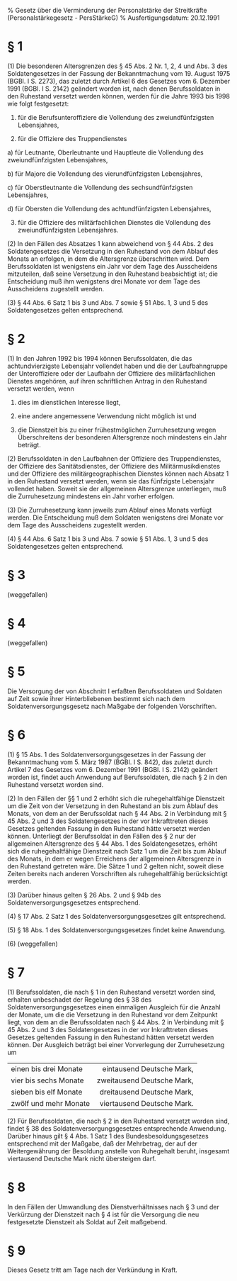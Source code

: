 % Gesetz über die Verminderung der Personalstärke der Streitkräfte  (Personalstärkegesetz - PersStärkeG)
% Ausfertigungsdatum: 20.12.1991
 
# § 1

(1) Die besonderen Altersgrenzen des § 45 Abs. 2 Nr. 1, 2, 4 und Abs. 3 des Soldatengesetzes in der Fassung der Bekanntmachung vom 19. August 1975 (BGBl. I S. 2273), das zuletzt durch Artikel 6 des Gesetzes vom 6. Dezember 1991 (BGBl. I S. 2142) geändert worden ist, nach denen Berufssoldaten in den Ruhestand versetzt werden können, werden für die Jahre 1993 bis 1998 wie folgt festgesetzt:

1. für die Berufsunteroffiziere die Vollendung des zweiundfünfzigsten Lebensjahres,

2. für die Offiziere des Truppendienstes

a) für Leutnante, Oberleutnante und Hauptleute die Vollendung des zweiundfünfzigsten Lebensjahres,

b) für Majore die Vollendung des vierundfünfzigsten Lebensjahres,

c) für Oberstleutnante die Vollendung des sechsundfünfzigsten Lebensjahres,

d) für Obersten die Vollendung des achtundfünfzigsten Lebensjahres,

3. für die Offiziere des militärfachlichen Dienstes die Vollendung des zweiundfünfzigsten Lebensjahres.

(2) In den Fällen des Absatzes 1 kann abweichend von § 44 Abs. 2 des Soldatengesetzes die Versetzung in den Ruhestand von dem Ablauf des Monats an erfolgen, in dem die Altersgrenze überschritten wird. Dem Berufssoldaten ist wenigstens ein Jahr vor dem Tage des Ausscheidens mitzuteilen, daß seine Versetzung in den Ruhestand beabsichtigt ist; die Entscheidung muß ihm wenigstens drei Monate vor dem Tage des Ausscheidens zugestellt werden.

(3) § 44 Abs. 6 Satz 1 bis 3 und Abs. 7 sowie § 51 Abs. 1, 3 und 5 des Soldatengesetzes gelten entsprechend.

# § 2

(1) In den Jahren 1992 bis 1994 können Berufssoldaten, die das achtundvierzigste Lebensjahr vollendet haben und die der Laufbahngruppe der Unteroffiziere oder der Laufbahn der Offiziere des militärfachlichen Dienstes angehören, auf ihren schriftlichen Antrag in den Ruhestand versetzt werden, wenn

1. dies im dienstlichen Interesse liegt,

2. eine andere angemessene Verwendung nicht möglich ist und

3. die Dienstzeit bis zu einer frühestmöglichen Zurruhesetzung wegen Überschreitens der besonderen Altersgrenze noch mindestens ein Jahr beträgt.

(2) Berufssoldaten in den Laufbahnen der Offiziere des Truppendienstes, der Offiziere des Sanitätsdienstes, der Offiziere des Militärmusikdienstes und der Offiziere des militärgeographischen Dienstes können nach Absatz 1 in den Ruhestand versetzt werden, wenn sie das fünfzigste Lebensjahr vollendet haben. Soweit sie der allgemeinen Altersgrenze unterliegen, muß die Zurruhesetzung mindestens ein Jahr vorher erfolgen.

(3) Die Zurruhesetzung kann jeweils zum Ablauf eines Monats verfügt werden. Die Entscheidung muß dem Soldaten wenigstens drei Monate vor dem Tage des Ausscheidens zugestellt werden.

(4) § 44 Abs. 6 Satz 1 bis 3 und Abs. 7 sowie § 51 Abs. 1, 3 und 5 des Soldatengesetzes gelten entsprechend.

# § 3

(weggefallen)

# § 4

(weggefallen)

# § 5

Die Versorgung der von Abschnitt I erfaßten Berufssoldaten und Soldaten auf Zeit sowie ihrer Hinterbliebenen bestimmt sich nach dem Soldatenversorgungsgesetz nach Maßgabe der folgenden Vorschriften.

# § 6

(1) § 15 Abs. 1 des Soldatenversorgungsgesetzes in der Fassung der Bekanntmachung vom 5. März 1987 (BGBl. I S. 842), das zuletzt durch Artikel 7 des Gesetzes vom 6. Dezember 1991 (BGBl. I S. 2142) geändert worden ist, findet auch Anwendung auf Berufssoldaten, die nach § 2 in den Ruhestand versetzt worden sind.

(2) In den Fällen der §§ 1 und 2 erhöht sich die ruhegehaltfähige Dienstzeit um die Zeit von der Versetzung in den Ruhestand an bis zum Ablauf des Monats, von dem an der Berufssoldat nach § 44 Abs. 2 in Verbindung mit § 45 Abs. 2 und 3 des Soldatengesetzes in der vor Inkrafttreten dieses Gesetzes geltenden Fassung in den Ruhestand hätte versetzt werden können. Unterliegt der Berufssoldat in den Fällen des § 2 nur der allgemeinen Altersgrenze des § 44 Abs. 1 des Soldatengesetzes, erhöht sich die ruhegehaltfähige Dienstzeit nach Satz 1 um die Zeit bis zum Ablauf des Monats, in dem er wegen Erreichens der allgemeinen Altersgrenze in den Ruhestand getreten wäre. Die Sätze 1 und 2 gelten nicht, soweit diese Zeiten bereits nach anderen Vorschriften als ruhegehaltfähig berücksichtigt werden.

(3) Darüber hinaus gelten § 26 Abs. 2 und § 94b des Soldatenversorgungsgesetzes entsprechend.

(4) § 17 Abs. 2 Satz 1 des Soldatenversorgungsgesetzes gilt entsprechend.

(5) § 18 Abs. 1 des Soldatenversorgungsgesetzes findet keine Anwendung.

(6) (weggefallen)

# § 7

(1) Berufssoldaten, die nach § 1 in den Ruhestand versetzt worden sind, erhalten unbeschadet der Regelung des § 38 des Soldatenversorgungsgesetzes einen einmaligen Ausgleich für die Anzahl der Monate, um die die Versetzung in den Ruhestand vor dem Zeitpunkt liegt, von dem an die Berufssoldaten nach § 44 Abs. 2 in Verbindung mit § 45 Abs. 2 und 3 des Soldatengesetzes in der vor Inkrafttreten dieses Gesetzes geltenden Fassung in den Ruhestand hätten versetzt werden können. Der Ausgleich beträgt bei einer Vorverlegung der Zurruhesetzung um  

|                       |                            |
|:----------------------|---------------------------:|
| einen bis drei Monate |  eintausend Deutsche Mark, |
| vier bis sechs Monate | zweitausend Deutsche Mark, |
| sieben bis elf Monate | dreitausend Deutsche Mark, |
| zwölf und mehr Monate | viertausend Deutsche Mark. |

(2) Für Berufssoldaten, die nach § 2 in den Ruhestand versetzt worden sind, findet § 38 des Soldatenversorgungsgesetzes entsprechende Anwendung. Darüber hinaus gilt § 4 Abs. 1 Satz 1 des Bundesbesoldungsgesetzes entsprechend mit der Maßgabe, daß der Mehrbetrag, der auf der Weitergewährung der Besoldung anstelle von Ruhegehalt beruht, insgesamt viertausend Deutsche Mark nicht übersteigen darf.

# § 8

In den Fällen der Umwandlung des Dienstverhältnisses nach § 3 und der Verkürzung der Dienstzeit nach § 4 ist für die Versorgung die neu festgesetzte Dienstzeit als Soldat auf Zeit maßgebend.

# § 9

Dieses Gesetz tritt am Tage nach der Verkündung in Kraft.
